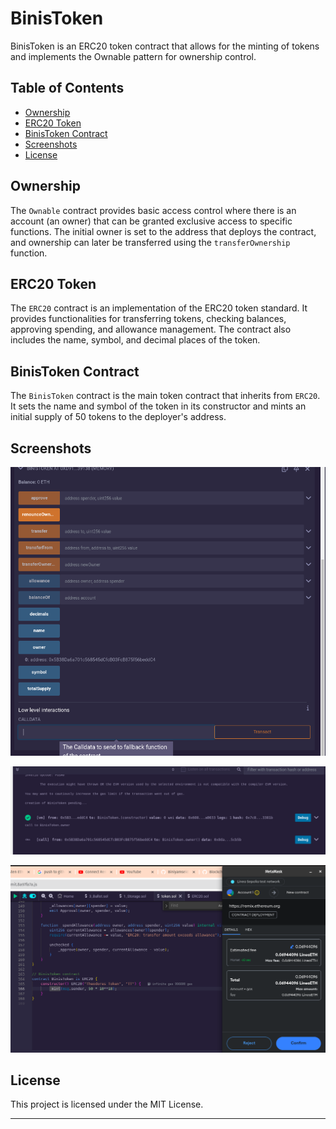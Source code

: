 # BinisToken

BinisToken is an ERC20 token contract that allows for the minting of tokens and implements the Ownable pattern for ownership control.

## Table of Contents

- [Ownership](#ownership)
- [ERC20 Token](#erc20-token)
- [BinisToken Contract](#binistoken-contract)
- [Screenshots](#screenshots)
- [License](#license)

## Ownership <a name="ownership"></a>

The `Ownable` contract provides basic access control where there is an account (an owner) that can be granted exclusive access to specific functions. The initial owner is set to the address that deploys the contract, and ownership can later be transferred using the `transferOwnership` function.

## ERC20 Token <a name="erc20-token"></a>

The `ERC20` contract is an implementation of the ERC20 token standard. It provides functionalities for transferring tokens, checking balances, approving spending, and allowance management. The contract also includes the name, symbol, and decimal places of the token.

## BinisToken Contract <a name="binistoken-contract"></a>

The `BinisToken` contract is the main token contract that inherits from `ERC20`. It sets the name and symbol of the token in its constructor and mints an initial supply of 50 tokens to the deployer's address.

## Screenshots <a name="screenshots"></a>
![alt text](image.png)

![alt text](image-1.png)

![alt text](image-2.png)



## License <a name="license"></a>

This project is licensed under the MIT License.

---

